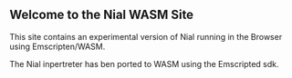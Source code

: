 ## Welcome to the Nial WASM Site

This site contains an experimental version of Nial running in the Browser using Emscripten/WASM.

The Nial inpertreter has ben ported to WASM using the Emscripted sdk.


